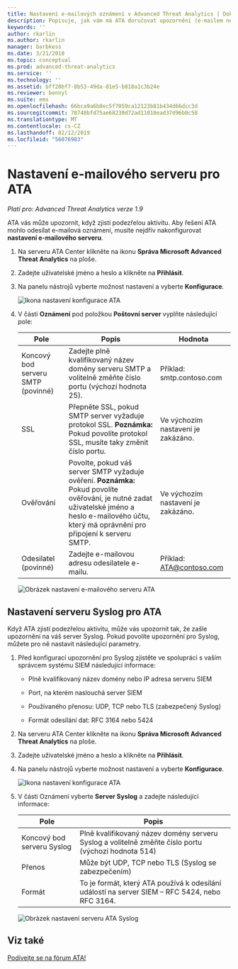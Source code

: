 ```yaml
---
title: Nastavení e-mailových oznámení v Advanced Threat Analytics | Dokumentace Microsoftu
description: Popisuje, jak vám má ATA doručovat upozornění (e-mailem nebo předáváním událostí ATA) při zjištění podezřelých aktivit.
keywords: ''
author: rkarlin
ms.author: rkarlin
manager: barbkess
ms.date: 3/21/2018
ms.topic: conceptual
ms.prod: advanced-threat-analytics
ms.service: ''
ms.technology: ''
ms.assetid: bff20bf7-8b53-49da-81e5-b818a1c3b24e
ms.reviewer: bennyl
ms.suite: ems
ms.openlocfilehash: 66bca9a6b8ec5f7059ca12123b81b434d66dcc3d
ms.sourcegitcommit: 78748bfd75ae68230d72ad11010ead37d96b0c58
ms.translationtype: MT
ms.contentlocale: cs-CZ
ms.lasthandoff: 02/12/2019
ms.locfileid: "56076983"
---
```

# <a name="provide-ata-with-your-email-server-settings"></a>Nastavení e-mailového serveru pro ATA

*Platí pro: Advanced Threat Analytics verze 1.9*

ATA vás může upozornit, když zjistí podezřelou aktivitu. Aby řešení ATA mohlo odesílat e-mailová oznámení, musíte nejdřív nakonfigurovat **nastavení e-mailového serveru**.

1. Na serveru ATA Center klikněte na ikonu **Správa Microsoft Advanced Threat Analytics** na ploše.

2. Zadejte uživatelské jméno a heslo a klikněte na **Přihlásit**.

3. Na panelu nástrojů vyberte možnost nastavení a vyberte **Konfigurace**.

   ![Ikona nastavení konfigurace ATA](media/ATA-config-icon.png)

4. V části **Oznámení** pod položkou **Poštovní server** vyplňte následující pole:


   |              Pole              |                                                                                                 Popis                                                                                                  |               Hodnota                |
   |---------------------------------|--------------------------------------------------------------------------------------------------------------------------------------------------------------------------------------------------------------|------------------------------------|
   | Koncový bod serveru SMTP (povinné) |                                                            Zadejte plně kvalifikovaný název domény serveru SMTP a volitelně změňte číslo portu (výchozí hodnota 25).                                                            | Příklad:<br />smtp.contoso.com |
   |               SSL               |                                              Přepněte SSL, pokud SMTP server vyžaduje protokol SSL. **Poznámka:** Pokud povolíte protokol SSL, musíte taky změnit číslo portu.                                               |        Ve výchozím nastavení je zakázáno.         |
   |         Ověřování          | Povolte, pokud váš server SMTP vyžaduje ověření. **Poznámka:** Pokud povolíte ověřování, je nutné zadat uživatelské jméno a heslo e-mailového účtu, který má oprávnění pro připojení k serveru SMTP. |        Ve výchozím nastavení je zakázáno.         |
   |      Odesilatel (povinné)       |                                                                        Zadejte e-mailovou adresu odesilatele e-mailu.                                                                         | Příklad:<br />ATA@contoso.com  |

   ![Obrázek nastavení e-mailového serveru ATA](media/ata-email-server.png)

## <a name="provide-ata-with-your-syslog-server-settings"></a>Nastavení serveru Syslog pro ATA
Když ATA zjistí podezřelou aktivitu, může vás upozornit tak, že zašle upozornění na váš server Syslog. Pokud povolíte upozornění pro Syslog, můžete pro ně nastavit následující parametry.

1. Před konfigurací upozornění pro Syslog zjistěte ve spolupráci s vaším správcem systému SIEM následující informace:

   -   Plně kvalifikovaný název domény nebo IP adresa serveru SIEM

   -   Port, na kterém naslouchá server SIEM

   -   Používaného přenosu: UDP, TCP nebo TLS (zabezpečený Syslog)

   -   Formát odesílání dat: RFC 3164 nebo 5424

2. Na serveru ATA Center klikněte na ikonu **Správa Microsoft Advanced Threat Analytics** na ploše.

3. Zadejte uživatelské jméno a heslo a klikněte na **Přihlásit**.

4. Na panelu nástrojů vyberte možnost nastavení a vyberte **Konfigurace**.

   ![Ikona nastavení konfigurace ATA](media/ATA-config-icon.png)

5. V části Oznámení vyberte **Server Syslog** a zadejte následující informace:

   |Pole|Popis|
   |---------|---------------|
   |Koncový bod serveru Syslog|Plně kvalifikovaný název domény serveru Syslog a volitelně změňte číslo portu (výchozí hodnota 514)|
   |Přenos|Může být UDP, TCP nebo TLS (Syslog se zabezpečením)|
   |Formát|To je formát, který ATA používá k odesílání událostí na server SIEM – RFC 5424, nebo RFC 3164.|

   ![Obrázek nastavení serveru ATA Syslog](media/ata-syslog-server-settings.png)



## <a name="see-also"></a>Viz také
[Podívejte se na fórum ATA!](https://social.technet.microsoft.com/Forums/security/home?forum=mata)
